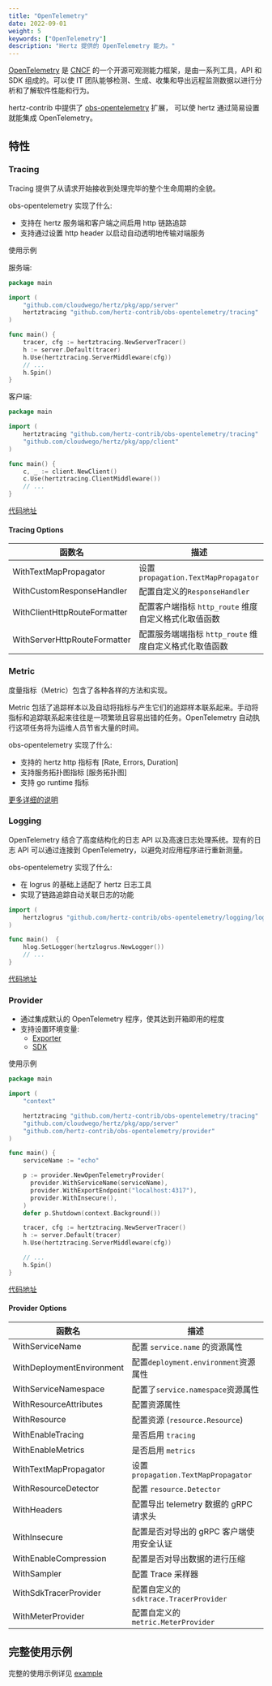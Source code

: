 ```yaml
---
title: "OpenTelemetry"
date: 2022-09-01
weight: 5
keywords: ["OpenTelemetry"]
description: "Hertz 提供的 OpenTelemetry 能力。"
---
```



[OpenTelemetry](https://opentelemetry.io/) 是 [CNCF](https://www.cncf.io/) 的一个开源可观测能力框架，是由一系列工具，API 和 SDK 组成的。可以使 IT 团队能够检测、生成、收集和导出远程监测数据以进行分析和了解软件性能和行为。

hertz-contrib 中提供了 [obs-opentelemetry](https://github.com/hertz-contrib/obs-opentelemetry) 扩展，
可以使 hertz 通过简易设置就能集成 OpenTelemetry。

## 特性

### Tracing

Tracing 提供了从请求开始接收到处理完毕的整个生命周期的全貌。

obs-opentelemetry 实现了什么:

- 支持在 hertz 服务端和客户端之间启用 http 链路追踪
- 支持通过设置 http header 以启动自动透明地传输对端服务

使用示例

服务端:

```go
package main

import (
    "github.com/cloudwego/hertz/pkg/app/server"
    hertztracing "github.com/hertz-contrib/obs-opentelemetry/tracing"
)

func main() {
    tracer, cfg := hertztracing.NewServerTracer()
    h := server.Default(tracer)
    h.Use(hertztracing.ServerMiddleware(cfg))
    // ...
    h.Spin()
}
```

客户端:

```go
package main

import (
    hertztracing "github.com/hertz-contrib/obs-opentelemetry/tracing"
    "github.com/cloudwego/hertz/pkg/app/client"
)

func main() {
    c, _ := client.NewClient()
    c.Use(hertztracing.ClientMiddleware())
    // ...
}
```

[代码地址](https://github.com/hertz-contrib/obs-opentelemetry/tree/main/tracing)


#### Tracing Options

| 函数名                          | 描述                                 |
|------------------------------|------------------------------------|
| WithTextMapPropagator        | 设置 `propagation.TextMapPropagator` |
| WithCustomResponseHandler    | 配置自定义的`ResponseHandler`            |
| WithClientHttpRouteFormatter | 配置客户端指标 `http_route` 维度自定义格式化取值函数  |
| WithServerHttpRouteFormatter | 配置服务端端指标 `http_route` 维度自定义格式化取值函数 |


### Metric

度量指标（Metric）包含了各种各样的方法和实现。

Metric 包括了追踪样本以及自动将指标与产生它们的追踪样本联系起来。手动将指标和追踪联系起来往往是一项繁琐且容易出错的任务。OpenTelemetry 自动执行这项任务将为运维人员节省大量的时间。

obs-opentelemetry 实现了什么:

- 支持的 hertz http 指标有 [Rate, Errors, Duration]
- 支持服务拓扑图指标 [服务拓扑图]
- 支持 go runtime 指标

[更多详细的说明](https://github.com/hertz-contrib/obs-opentelemetry/blob/main/README_CN.md#%E7%8E%B0%E5%B7%B2%E6%94%AF%E6%8C%81%E7%9A%84-mertrics)

### Logging

OpenTelemetry 结合了高度结构化的日志 API 以及高速日志处理系统。现有的日志 API 可以通过连接到 OpenTelemetry，以避免对应用程序进行重新测量。

obs-opentelemetry 实现了什么:

- 在 logrus 的基础上适配了 hertz 日志工具
- 实现了链路追踪自动关联日志的功能

```go
import (
    hertzlogrus "github.com/hertz-contrib/obs-opentelemetry/logging/logrus"
)

func main()  {
    hlog.SetLogger(hertzlogrus.NewLogger())
    // ...
}
```

[代码地址](https://github.com/hertz-contrib/obs-opentelemetry/tree/main/logging/logrus)

### Provider

- 通过集成默认的 OpenTelemetry 程序，使其达到开箱即用的程度
- 支持设置环境变量:
  - [Exporter](https://opentelemetry.io/docs/reference/specification/protocol/exporter/)
  - [SDK](https://opentelemetry.io/docs/reference/specification/sdk-environment-variables/#general-sdk-configuration)

使用示例

```go
package main

import (
    "context"

    hertztracing "github.com/hertz-contrib/obs-opentelemetry/tracing"
    "github.com/cloudwego/hertz/pkg/app/server"
    "github.com/hertz-contrib/obs-opentelemetry/provider"
)

func main() {
    serviceName := "echo"

    p := provider.NewOpenTelemetryProvider(
      provider.WithServiceName(serviceName),
      provider.WithExportEndpoint("localhost:4317"),
      provider.WithInsecure(),
    )
    defer p.Shutdown(context.Background())

    tracer, cfg := hertztracing.NewServerTracer()
    h := server.Default(tracer)
    h.Use(hertztracing.ServerMiddleware(cfg))

    // ...
    h.Spin()
}
```

[代码地址](https://github.com/hertz-contrib/obs-opentelemetry/tree/main/provider)

#### Provider Options

| 函数名                       | 描述                                 |
|---------------------------|------------------------------------|
| WithServiceName           | 配置 `service.name` 的资源属性            |
| WithDeploymentEnvironment | 配置`deployment.environment`资源属性     |
| WithServiceNamespace      | 配置了`service.namespace`资源属性         |
| WithResourceAttributes    | 配置资源属性                             |
| WithResource              | 配置资源 (`resource.Resource`)         |
| WithEnableTracing         | 是否启用 `tracing`                     |
| WithEnableMetrics         | 是否启用 `metrics`                     |
| WithTextMapPropagator     | 设置 `propagation.TextMapPropagator` |
| WithResourceDetector      | 配置 `resource.Detector`             |
| WithHeaders               | 配置导出 telemetry 数据的 gRPC 请求头        |
| WithInsecure              | 配置是否对导出的 gRPC 客户端使用安全认证            |
| WithEnableCompression     | 配置是否对导出数据的进行压缩                     |
| WithSampler               | 配置 Trace 采样器                       |
| WithSdkTracerProvider     | 配置自定义的`sdktrace.TracerProvider`    |
| WithMeterProvider         | 配置自定义的`metric.MeterProvider`       |

## 完整使用示例

完整的使用示例详见 [example](https://github.com/cloudwego/hertz-examples/tree/main/opentelemetry)
